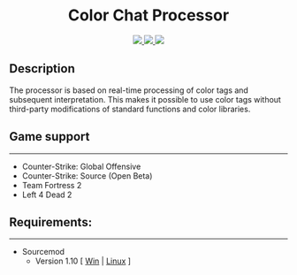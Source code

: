 <h1 align="center">Color Chat Processor</h1>
<p align="center">
    <a href = "https://travis-ci.org/github/nyood/Game-Chat-Handler/builds" title = "Build Status">
        <img src="https://travis-ci.org/nyood/Game-Chat-Handler.svg?branch=gch-1.0" />
    </a>
    <a href = "https://discord.gg/ChTyPUG" title = "Online support">
        <img src="https://img.shields.io/discord/494942123548868609" />
    </a>
    <a href="https://github.com/Nullent/CCProcessor/releases" title="Releases">
        <img src="https://img.shields.io/github/v/release/Nullent/CCProcessor" />
    </a>
</p>

## Description
The processor is based on real-time processing of color tags and subsequent interpretation.
This makes it possible to use color tags without third-party modifications of standard functions and color libraries.

## Game support
---------
- Counter-Strike: Global Offensive
- Counter-Strike: Source (Open Beta)
- Team Fortress 2
- Left 4 Dead 2

## Requirements:
-------------
- Sourcemod 
    - Version 1.10 [ [Win](http://sourcemod.net/latest.php?os=windows&version=1.10) | [Linux](http://sourcemod.net/latest.php?os=linux&version=1.10) ]
